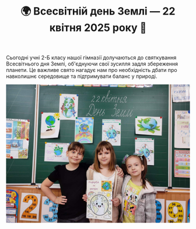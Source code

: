 ﻿---
title: 🌍 Всесвітній день Землі — 22 квітня 2025 року 🌿
---

Сьогодні учні 2-Б класу нашої гімназії долучаються до святкування Всесвітнього дня Землі, об'єднуючи свої зусилля задля збереження планети. Це важливе свято нагадує нам про необхідність дбати про навколишнє середовище та підтримувати баланс у природі.

![](image.jpg)